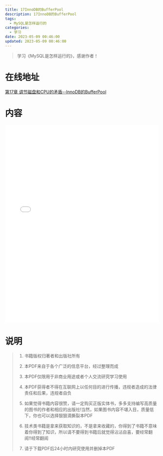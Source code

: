 ```yaml
---
title: 17InnoDB的BufferPool
description: 17InnoDB的BufferPool
tags:
  - MySQL是怎样运行的
categories:
  - 学习
date: 2023-05-09 00:46:00
updated: 2023-05-09 00:46:00
---
```


> 学习《MySQL是怎样运行的》，感谢作者！

# 在线地址

<a target="_blank" href="/myjs/pdfjs/web/viewer.html?file=https://raw.githubusercontent.com/lwmfjc/files/main/work/mysql/how_mysql_run/第17章 调节磁盘和CPU的矛盾--InnoDB的BufferPool.pdf">第17章 调节磁盘和CPU的矛盾--InnoDB的BufferPool</a>

# 内容

<iframe src='/myjs/pdfjs/web/viewer.html?file=https://raw.githubusercontent.com/lwmfjc/files/main/work/mysql/how_mysql_run/第17章 调节磁盘和CPU的矛盾--InnoDB的BufferPool.pdf' style="padding: 0;width:100%;"  style="padding: 0;width:100%;" marginwidth="0" frameborder="no" scrolling="no" height="650px"></iframe>

# 说明

> 1. 书籍版权归著者和出版社所有
> 2. 本PDF来自于各个广泛的信息平台，经过整理而成
>
> 3. 本PDF仅限用于非商业用途或者个人交流研究学习使用
> 4. 本PDF获得者不得在互联网上以任何目的进行传播，违规者造成的法律责任和后果，违规者自负
> 5. 如果觉得书籍内容很赞，请一定购买正版实体书，多多支持编写高质量的图书的作者和相应的出版社!当然，如果图书内容不堪入目，质量低下，你也可以选择狠狠滴撕裂本PDF
> 6. 技术类书籍是拿来获取知识的，不是拿来收藏的，你得到了书籍不意味着你得到了知识，所以请不要得到书籍后就觉得沾沾自喜，要经常翻阅!!经常翻阅
> 7. 请于下载PDF后24小时内研究使用并删掉本PDF

